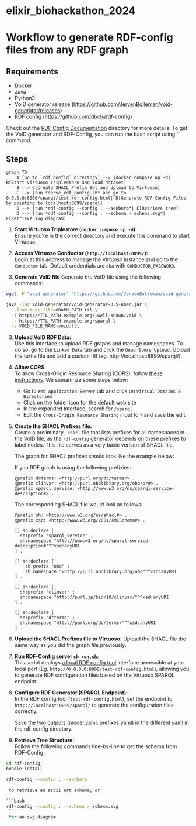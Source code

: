 # elixir_biohackathon_2024

# Workflow to generate RDF-config files from any RDF graph

## Requirements

- Docker
- Java
- Python3
- VoID generator release (https://github.com/JervenBolleman/void-generator/releases)
- RDF config (https://github.com/dbcls/rdf-config)

Check out the [RDF Config Documentation](rdf_config_documentation) directory for more details.
To get the VoID generator and RDF-Config, you can run the bash script using `` command. 

## Steps

```mermaid
graph TD
    A [Go to `rdf_config` directory] --> |docker compose up -d| B[Start Virtuoso Triplestore and load dataset]
    B --> C[Create SHACL Prefix Set and Upload to Virtuoso]
    C --> |run *serve_rdf_config.sh* and go to 0.0.0.0:8000/sparql/test-rdf-config.html| D[Generate RDF Config Files by pointing to localhost:8899/sparql]
    D --> |run *rdf-config --config . --senbero*| E[Retrieve tree]
    D --> |run *rdf-config --config . --schema > schema.svg*| F[Retrieve svg diagram]
```

1. **Start Virtuoso Triplestore (`docker compose up -d`):**  
   Ensure you're in the correct directory and execute this command to start Virtuoso.

2. **Access Virtuoso Conductor (`http://localhost:8899/`):**  
   Login at this address to manage the Virtuoso instance and go to the `Conductor` tab. Default credentials are `dba` with `CONDUCTOR_PASSWORD`. 

3. **Generate VoID file**
Generate the VoID file using the following commands:
```bash
wget -P "void-generator" "https://github.com/JervenBolleman/void-generator/releases/download/v0.5/void-generator-0.5-uber.jar"

java -jar void-generator/void-generator-0.5-uber.jar \
  --from-test-file=GRAPH_PATH.ttl \
  -i https://TTL_PATH.example.org/.well-known/void \
  -r https://TTL_PATH.example.org/sparql \
  -s VOID_FILE_NAME-void.ttl
```

3. **Upload VoID RDF Data:**  
   Use this interface to upload RDF graphs and manage namespaces. To do so, go to the `Linked Data` tab and click the `Quad Store Upload`. Upload the turtle file and add a custom IRI (eg. http://localhost:8899/sparql/).

4. **Allow CORS:**  
   To allow Cross-Origin Resource Sharing (CORS), follow [these instructions](https://vos.openlinksw.com/owiki/wiki/VOS/VirtTipsAndTricksCORsEnableSPARQLURLs). We sumamrize some steps below:
   * Go to `Web Application Server` tab and click on `Virtual Domains & Directories`
   * Click on the folder icon for the default web site
   * In the expanded Interface, search for `/sparql`
   * Edit the `Cross-Origin Resource Sharing` input to `*` and save the edit.

5. **Create the SHACL Prefixes file:**  
   Create a preliminary `.shacl` file that lists prefixes for all namespaces in the VoID file, as the `rdf-config` generator depends on these prefixes to label nodes. This file serves as a very basic verison of SHACL file. 
   
   The graph for SHACL prefixes should look like the example below:
   
   If you RDF graph is using the following prefixies:
   ```ttl
   @prefix dcterms: <http://purl.org/dc/terms/> .
   @prefix clinvar: <http://purl.obolibrary.org/obo/pr#> .
   @prefix sparql_service: <http://www.w3.org/ns/sparql-service-description#> .
   ```
   
   The corresponding SHACL file would look as follows:
    ```ttl
    @prefix sh: <http://www.w3.org/ns/shacl#> .
    @prefix xsd: <http://www.w3.org/2001/XMLSchema#> .
    
    [] sh:declare [
      sh:prefix "sparql_service" ;
      sh:namespace "http://www.w3.org/ns/sparql-service-description#"^^xsd:anyURI
    ] .

    [] sh:declare [
        sh:prefix "obo" ;
        sh:namespace "<http://purl.obolibrary.org/obo"^^xsd:anyURI
    ] .
    
    [] sh:declare [
      sh:prefix "clinvar" ;
      sh:namespace "http://purl.jp/bio/10/clinvar/"^^xsd:anyURI
    ] .
    
    [] sh:declare [
      sh:prefix "dcterms" ;
      sh:namespace "http://purl.org/dc/terms/"^^xsd:anyURI
    ] .
    ``` 

6. **Upload the SHACL Prefixes file to Virtuoso:** 
    Upload the SHACL file the same way as you did the graph file previously. 

8. **Run RDF-Config server `sh run.sh`:**  
   This script deploys [a local RDF config tool](https://github.com/JervenBolleman/void-generator/blob/main/sparql/test-rdf-config.html) interface accessible at your local port (Eg. `http://0.0.0.0:8000/test-rdf-config.html`), allowing you to generate RDF configuration files based on the Virtuoso SPARQL endpoint.

9. **Configure RDF Generator (SPARQL Endpoint):**  
   In the RDF config tool (`test-rdf-config.html`), set the endpoint to `http://localhost:8899/sparql/` to generate the configuration files correctly.

   Save the two outputs (model.yaml, prefixes.yaml) in the different yaml in the rdf-config directory.

10. **Retrieve Tree Structure:**  
   Follow the following commands line-by-line to get the schema from RDF-Config.

   ```bash
   cd rdf-config
   bundle install
   ```

   ```bash
   rdf-config --config . --senbero
    ```
    to retrieve an ascii art schema, or

   ```bash
   rdf-config --config . --schema > schema.svg
    ```
    for an svg diagram.

